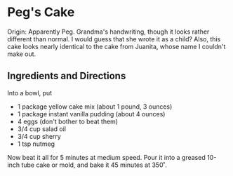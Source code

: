 # Peg's Cake

Origin: Apparently Peg. Grandma's handwriting, though it looks rather different than normal. I would guess that she wrote it as a child? Also, this cake looks nearly identical to the cake from Juanita, whose name I couldn't make out.

## Ingredients and Directions

Into a bowl, put

- 1 package yellow cake mix (about 1 pound, 3 ounces)
- 1 package instant vanilla pudding (about 4 ounces)
- 4 eggs (don't bother to beat them)
- 3/4 cup salad oil
- 3/4 cup sherry
- 1 tsp nutmeg

Now beat it all for 5 minutes at medium speed. Pour it into a greased 10-inch tube cake or mold, and bake it 45 minutes at 350˚.